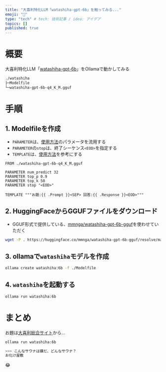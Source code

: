 ```yaml
---
title: "大喜利特化LLM「watashiha-gpt-6b」を触ってみる..."
emoji: "🙆"
type: "tech" # tech: 技術記事 / idea: アイデア
topics: []
published: true
---
```


# 概要

大喜利特化LLM「[watashiha-gpt-6b](https://huggingface.co/watashiha/watashiha-gpt-6b)」をOllamaで動かしてみる

```bash
./watashiha
├─Modelfile
└─watashiha-gpt-6b-q4_K_M.gguf
```

# 手順

## 1. Modelfileを作成

- `PARAMETER`は、[使用方法](https://huggingface.co/watashiha/watashiha-gpt-6b)のパラメータを流用する
- `PARAMETER`の`stop`は、終了シーケンス`<EOD>`を指定する
- `TEMPLATE`は、[使用方法](https://huggingface.co/watashiha/watashiha-gpt-6b)を参考にする

```Dockerfile:./watashiha/Modelfile
FROM ./watashiha-gpt-6b-q4_K_M.gguf

PARAMETER num_predict 32
PARAMETER top_p 0.9
PARAMETER top_k 50
PARAMETER stop "<EOD>"

TEMPLATE """お題:{{ .Prompt }}<SEP> 回答:{{ .Response }}<EOD>"""
```

## 2. HuggingFaceからGGUFファイルをダウンロード

- GGUF形式で提供している、[mmnga/watashiha-gpt-6b-gguf](https://huggingface.co/mmnga/watashiha-gpt-6b-gguf)を使わせていただく

```bash
wget -P . https://huggingface.co/mmnga/watashiha-gpt-6b-gguf/resolve/main/watashiha-gpt-6b-q4_K_M.gguf
```

## 3. ollamaで`watashiha`モデルを作成

```bash
ollama create watashiha:6b -f ./Modelfile
```

## 4. `watashiha`を起動する

```bash
ollama run watashiha:6b
```

# まとめ

お題は[大喜利総合サイト](https://chinsukoustudy.com/og-top/og-summary/)から...

```bash
ollama run watashiha:6b

>>> こんなサウナは嫌だ、どんなサウナ？
お化け屋敷
```

😂
